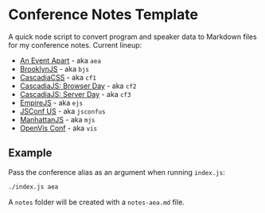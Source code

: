 # Conference Notes Template

A quick node script to convert program and speaker data to Markdown files for my conference notes. Current lineup:

- [An Event Apart](http://aneventapart.com/) - aka `aea`
- [BrooklynJS](http://brooklynjs.com/) - aka `bjs`
- [CascadiaCSS](http://2015.cascadiajs.com/css/) - aka `cf1`
- [CascadiaJS: Browser Day](http://2015.cascadiajs.com/browser/) - aka `cf2`
- [CascadiaJS: Server Day](http://2015.cascadiajs.com/server/) - aka `cf3`
- [EmpireJS](http://empirejs.org/) - aka `ejs`
- [JSConf US](http://2015.jsconf.us/speakers.html) - aka `jsconfus`
- [ManhattanJS](http://manhattanjs.com/) - aka `mjs`
- [OpenVis Conf](http://openvisconf.com/) - aka `vis`

## Example

Pass the conference alias as an argument when running `index.js`:

```bash
./index.js aea
```

A `notes` folder will be created with a `notes-aea.md` file.